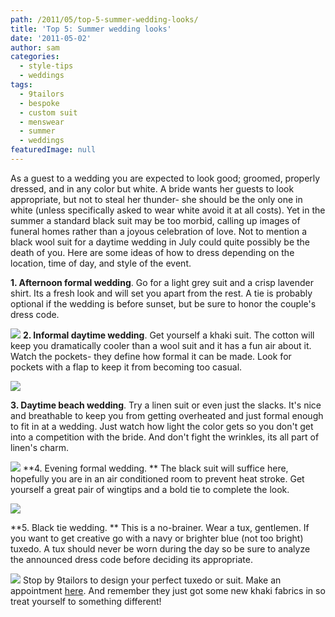 ```yaml
---
path: /2011/05/top-5-summer-wedding-looks/
title: 'Top 5: Summer wedding looks'
date: '2011-05-02'
author: sam
categories:
  - style-tips
  - weddings
tags:
  - 9tailors
  - bespoke
  - custom suit
  - menswear
  - summer
  - weddings
featuredImage: null
---
```

As a guest to a wedding you are expected to look good; groomed, properly dressed, and in any color but white. A bride wants her guests to look appropriate, but not to steal her thunder- she should be the only one in white (unless specifically asked to wear white avoid it at all costs). Yet in the summer a standard black suit may be too morbid, calling up images of funeral homes rather than a joyous celebration of love. Not to mention a black wool suit for a daytime wedding in July could quite possibly be the death of you. Here are some ideas of how to dress depending on the location, time of day, and style of the event.

**1\. Afternoon formal wedding**.
Go for a light grey suit and a crisp lavender shirt. Its a fresh look and will set you apart from the rest. A tie is probably optional if the wedding is before sunset, but be sure to honor the couple's dress code.

[![](http://4.bp.blogspot.com/-za3sBYavaiI/Tb69IuMNKSI/AAAAAAAAASI/XUuM3ZJHebM/s320/JDMeLz3gW5vjPr3DHZlyJ8SXUjhwOJPAiMjZO0puVo8ND_HxPq2CX7-JwxPH5qKkOy4euythZBtVyLpoKfU5uxGDkF-lCd1e8BmrXAbK0VAo4jNdVHYS0w4wt1uq0zWf6r-lzYVT3Jkya8CjJTP_3OAr64Nk9L3JRdIuUsiuDqsbXOhqOVeqM55pqrv53MWjQMMqzcR1eENSjHf42-F80SS4%253Ds.jpg)](http://4.bp.blogspot.com/-za3sBYavaiI/Tb69IuMNKSI/AAAAAAAAASI/XUuM3ZJHebM/s1600/JDMeLz3gW5vjPr3DHZlyJ8SXUjhwOJPAiMjZO0puVo8ND_HxPq2CX7-JwxPH5qKkOy4euythZBtVyLpoKfU5uxGDkF-lCd1e8BmrXAbK0VAo4jNdVHYS0w4wt1uq0zWf6r-lzYVT3Jkya8CjJTP_3OAr64Nk9L3JRdIuUsiuDqsbXOhqOVeqM55pqrv53MWjQMMqzcR1eENSjHf42-F80SS4%253Ds.jpg)
**2\. Informal daytime wedding**.
Get yourself a khaki suit. The cotton will keep you dramatically cooler than a wool suit and it has a fun air about it. Watch the pockets- they define how formal it can be made. Look for pockets with a flap to keep it from becoming too casual.

[![](http://4.bp.blogspot.com/-u5xzlPjB2zo/Tb69JALPlYI/AAAAAAAAASQ/el47d9JfAks/s320/OUF-dQKg9ube7OuFeZcwXavRxb8vW7n1k2eYaaMZNun14nCY9jpkx7Jfw7PrX3xQVX9nUPZVW-sj7G-6NfD58gDWcEtyqexcxjZpIdQRellNKrnFStOmjVWZ-NELxFotMM4lrmdR7U5wRphSSFwT3yhtuHgbiOzIVeMeq13ACXrjr-AhyXs_U5bVmy7MO-K4I5bGPgzTmBfFiQRaN4K7GW9U%253Ds.jpg)](http://4.bp.blogspot.com/-u5xzlPjB2zo/Tb69JALPlYI/AAAAAAAAASQ/el47d9JfAks/s1600/OUF-dQKg9ube7OuFeZcwXavRxb8vW7n1k2eYaaMZNun14nCY9jpkx7Jfw7PrX3xQVX9nUPZVW-sj7G-6NfD58gDWcEtyqexcxjZpIdQRellNKrnFStOmjVWZ-NELxFotMM4lrmdR7U5wRphSSFwT3yhtuHgbiOzIVeMeq13ACXrjr-AhyXs_U5bVmy7MO-K4I5bGPgzTmBfFiQRaN4K7GW9U%253Ds.jpg)

**3\. Daytime beach wedding**.
Try a linen suit or even just the slacks. It's nice and breathable to keep you from getting overheated and just formal enough to fit in at a wedding. Just watch how light the color gets so you don't get into a competition with the bride. And don't fight the wrinkles, its all part of linen's charm.

[![](http://4.bp.blogspot.com/-hU6LChIl5Qw/Tb6-LVJe1JI/AAAAAAAAASg/QxcmZw5eHBc/s320/MlKgcbE3DTrjCQ8o1RRTvD0ZfEif7jklNXjJ6deDCh5-nEGY_7dUUyUl5sxwI5899DE0LsKcpwvq0A9tKW0nAWZcZC95Y9LUs6I1MXCB1PVP4za8DPjn5386MN-OtfGoBtJ_LOJBqCz4XFabEv-pSMxNceO7BOhHnhE3YWAUfHhDt0S3MxkhXRGcb99ny3j6PolXSi4feMmsF4OkvQ%253Ds180-c.jpg)](http://4.bp.blogspot.com/-hU6LChIl5Qw/Tb6-LVJe1JI/AAAAAAAAASg/QxcmZw5eHBc/s1600/MlKgcbE3DTrjCQ8o1RRTvD0ZfEif7jklNXjJ6deDCh5-nEGY_7dUUyUl5sxwI5899DE0LsKcpwvq0A9tKW0nAWZcZC95Y9LUs6I1MXCB1PVP4za8DPjn5386MN-OtfGoBtJ_LOJBqCz4XFabEv-pSMxNceO7BOhHnhE3YWAUfHhDt0S3MxkhXRGcb99ny3j6PolXSi4feMmsF4OkvQ%253Ds180-c.jpg) [](http://2.bp.blogspot.com/-Q8tqDLjGoWw/Tb69ID8duuI/AAAAAAAAASA/F-QjAs6DIEU/s1600/br825625-00vliv01.jpg) 
**4\. Evening formal wedding.
** The black suit will suffice here, hopefully you are in an air conditioned room to prevent heat stroke. Get yourself a great pair of wingtips and a bold tie to complete the look.

[![](http://2.bp.blogspot.com/-EYS41EvWFt0/Tb69JrHf4nI/AAAAAAAAASY/hzRMiY-LY4U/s320/SPpu6aNCSDGXiKG0OPgozC6T8mAcl23U1h3HsRFaTl53XxjwoHGEsbIBHG_De5NO7xetdRL1UTcEYOtpFx5jtEGha2tcm-E3wE5u2H9qf04aYSyAYW3umHEbCsQMJMgC8VZ1XsCtZaMZwr-_eH0tbYV3Y6IC8W91cctassGqgPEgrGp_-I0DUUQVqlARY64MU2xFCltnPkZkNp9FT7o%253Ds180-c.jpg)](http://2.bp.blogspot.com/-EYS41EvWFt0/Tb69JrHf4nI/AAAAAAAAASY/hzRMiY-LY4U/s1600/SPpu6aNCSDGXiKG0OPgozC6T8mAcl23U1h3HsRFaTl53XxjwoHGEsbIBHG_De5NO7xetdRL1UTcEYOtpFx5jtEGha2tcm-E3wE5u2H9qf04aYSyAYW3umHEbCsQMJMgC8VZ1XsCtZaMZwr-_eH0tbYV3Y6IC8W91cctassGqgPEgrGp_-I0DUUQVqlARY64MU2xFCltnPkZkNp9FT7o%253Ds180-c.jpg)

**5\. Black tie wedding.
** This is a no-brainer. Wear a tux, gentlemen. If you want to get creative go with a navy or brighter blue (not too bright) tuxedo. A tux should never be worn during the day so be sure to analyze the announced dress code before deciding its appropriate.

[![](http://4.bp.blogspot.com/-BA2x4oGNRk4/Tb69IBIPd6I/AAAAAAAAAR4/7LFqVP43D3Q/s320/fl0n4igADTssX4XH-toj_LmQh6ywMZ8hC8p0txhbVZsPCC3tPw-FZ6yWiBC_Blt5aLd7XfgZzhJkHY_1SFCovdVRGjt-3syyn8U1U6l2M-yd9CET3nU7t6NhM43tMyf4W3vVK1H1SGp-89p4ai-Ive8rG9qBbgW5Y18RasYPICOcnDJUa7hhcGb4y3fPjw%253Ds180-c.jpg)](http://4.bp.blogspot.com/-BA2x4oGNRk4/Tb69IBIPd6I/AAAAAAAAAR4/7LFqVP43D3Q/s1600/fl0n4igADTssX4XH-toj_LmQh6ywMZ8hC8p0txhbVZsPCC3tPw-FZ6yWiBC_Blt5aLd7XfgZzhJkHY_1SFCovdVRGjt-3syyn8U1U6l2M-yd9CET3nU7t6NhM43tMyf4W3vVK1H1SGp-89p4ai-Ive8rG9qBbgW5Y18RasYPICOcnDJUa7hhcGb4y3fPjw%253Ds180-c.jpg)
Stop by 9tailors to design your perfect tuxedo or suit. Make an appointment [here](http://9tailors.com/pages/customer_service/appointments). And remember they just got some new khaki fabrics in so treat yourself to something different!